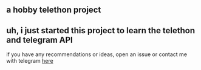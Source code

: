 ## a hobby telethon project

## uh, i just started this project to learn the telethon and telegram API

if you have any recommendations or ideas, open an issue or contact me with telegram [here](https://t.me/Mamation)
